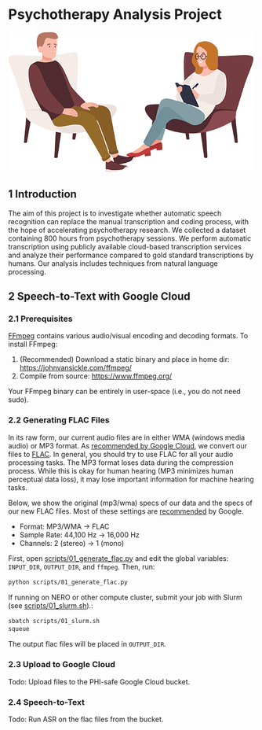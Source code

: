# Psychotherapy Analysis Project

![Banner Image](doc/banner.png)

## 1 Introduction

The aim of this project is to investigate whether automatic speech recognition can replace
the manual transcription and coding process, with the hope of accelerating psychotherapy research.
We collected a dataset containing 800 hours from psychotherapy sessions.
We perform automatic transcription using publicly available cloud-based transcription
services and analyze their performance compared to gold standard
transcriptions by humans. Our analysis includes techniques from natural language processing.

## 2 Speech-to-Text with Google Cloud

### 2.1 Prerequisites
 [FFmpeg](https://www.ffmpeg.org/) contains various audio/visual
encoding and decoding formats. To install FFmpeg:

  1. (Recommended) Download a static binary and place in home dir: https://johnvansickle.com/ffmpeg/
  2. Compile from source: https://www.ffmpeg.org/
  
Your FFmpeg binary can be entirely in user-space (i.e., you do not need sudo).


### 2.2 Generating FLAC Files

In its raw form, our current audio files are in either WMA (windows media audio) or MP3
format. As [recommended by Google Cloud](https://cloud.google.com/speech-to-text/docs/best-practices),
we convert our files to [FLAC](https://en.wikipedia.org/wiki/FLAC). In general, you should try
to use FLAC for all your audio processing tasks. The MP3 format loses data during the compression
process. While this is okay for human hearing (MP3 minimizes human perceptual data loss),
it may lose important information for machine hearing tasks.

Below, we show the original (mp3/wma) specs of our data and the specs of our new FLAC files. 
Most of these settings are [recommended](https://cloud.google.com/speech-to-text/docs/best-practices) by Google.
* Format: MP3/WMA -> FLAC
* Sample Rate: 44,100 Hz -> 16,000 Hz
* Channels: 2 (stereo) -> 1 (mono)

First, open [scripts/01_generate_flac.py](scripts/01_generate_flac.py)
and edit the global variables: `INPUT_DIR`, `OUTPUT_DIR`, and `ffmpeg`. Then, run:

```bash
python scripts/01_generate_flac.py
```

If running on NERO or other compute cluster, submit your job with
Slurm (see [scripts/01_slurm.sh](scripts/01_slurm.sh)).:

```bash
sbatch scripts/01_slurm.sh
squeue
```

The output flac files will be placed in `OUTPUT_DIR`.

### 2.3 Upload to Google Cloud

Todo: Upload files to the PHI-safe Google Cloud bucket.

### 2.4 Speech-to-Text

Todo: Run ASR on the flac files from the bucket.
